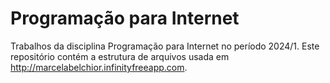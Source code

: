 # Programação para Internet

Trabalhos da disciplina Programação para Internet no período 2024/1. Este repositório contém a estrutura de arquivos usada em http://marcelabelchior.infinityfreeapp.com.
